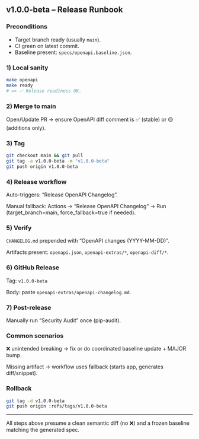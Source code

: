 ## v1.0.0-beta – Release Runbook

### Preconditions
- Target branch ready (usually `main`).
- CI green on latest commit.
- Baseline present: `specs/openapi.baseline.json`.

### 1) Local sanity
```bash
make openapi
make ready
# => ✅ Release readiness OK.
```

### 2) Merge to main

Open/Update PR → ensure OpenAPI diff comment is ✅ (stable) or 🟡 (additions only).

### 3) Tag
```bash
git checkout main && git pull
git tag -a v1.0.0-beta -m "v1.0.0-beta"
git push origin v1.0.0-beta
```

### 4) Release workflow

Auto-triggers: “Release OpenAPI Changelog”.

Manual fallback: Actions → “Release OpenAPI Changelog” → Run (target_branch=main, force_fallback=true if needed).

### 5) Verify

`CHANGELOG.md` prepended with “OpenAPI changes (YYYY-MM-DD)”.

Artifacts present: `openapi.json`, `openapi-extras/*`, `openapi-diff/*`.

### 6) GitHub Release

Tag: `v1.0.0-beta`

Body: paste `openapi-extras/openapi-changelog.md`.

### 7) Post-release

Manually run “Security Audit” once (pip-audit).

### Common scenarios

❌ unintended breaking → fix or do coordinated baseline update + MAJOR bump.

Missing artifact → workflow uses fallback (starts app, generates diff/snippet).

### Rollback
```bash
git tag -d v1.0.0-beta
git push origin :refs/tags/v1.0.0-beta
```

---

All steps above presume a clean semantic diff (no ❌) and a frozen baseline matching the generated spec.